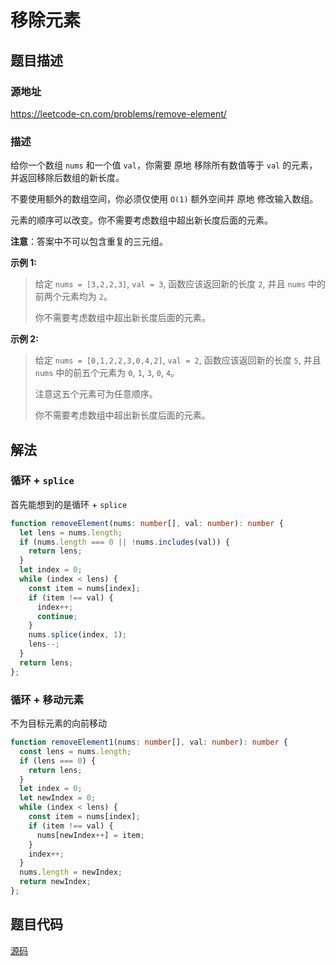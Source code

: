 # 移除元素

## 题目描述

### 源地址

https://leetcode-cn.com/problems/remove-element/

### 描述

给你一个数组 `nums` 和一个值 `val`，你需要 原地 移除所有数值等于 `val` 的元素，并返回移除后数组的新长度。

不要使用额外的数组空间，你必须仅使用 `O(1)` 额外空间并 原地 修改输入数组。

元素的顺序可以改变。你不需要考虑数组中超出新长度后面的元素。

**注意**：答案中不可以包含重复的三元组。

**示例 1:**

> 给定 `nums = [3,2,2,3]`, `val = 3`, 函数应该返回新的长度 `2`, 并且 `nums` 中的前两个元素均为 `2`。
>
> 你不需要考虑数组中超出新长度后面的元素。

**示例 2:**

> 给定 `nums = [0,1,2,2,3,0,4,2]`, `val = 2`, 函数应该返回新的长度 `5`, 并且 `nums` 中的前五个元素为 `0`, `1`, `3`, `0`, `4`。
>
> 注意这五个元素可为任意顺序。
>
> 你不需要考虑数组中超出新长度后面的元素。

## 解法

### 循环 + `splice`

首先能想到的是循环 + `splice`

```typescript
function removeElement(nums: number[], val: number): number {
  let lens = nums.length;
  if (nums.length === 0 || !nums.includes(val)) {
    return lens;
  }
  let index = 0;
  while (index < lens) {
    const item = nums[index];
    if (item !== val) {
      index++;
      continue;
    }
    nums.splice(index, 1);
    lens--;
  }
  return lens;
};
```

### 循环 + 移动元素

不为目标元素的向前移动

```typescript
function removeElement1(nums: number[], val: number): number {
  const lens = nums.length;
  if (lens === 0) {
    return lens;
  }
  let index = 0;
  let newIndex = 0;
  while (index < lens) {
    const item = nums[index];
    if (item !== val) {
      nums[newIndex++] = item;
    }
    index++;
  }
  nums.length = newIndex;
  return newIndex;
};
```

## 题目代码

[源码](../src/array/27.remove-element.ts)